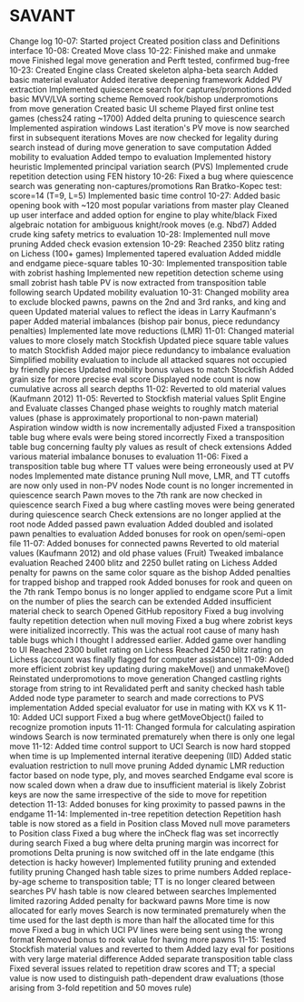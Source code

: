 # SAVANT

Change log
10-07:  Started project
        Created position class and Definitions interface
10-08:  Created Move class
10-22:  Finished make and unmake move
        Finished legal move generation and Perft tested, confirmed bug-free
10-23:  Created Engine class
        Created skeleton alpha-beta search
        Added basic material evaluator
        Added iterative deepening framework
        Added PV extraction
        Implemented quiescence search for captures/promotions
        Added basic MVV/LVA sorting scheme
        Removed rook/bishop underpromotions from move generation
        Created basic UI scheme
        Played first online test games (chess24 rating ~1700)
        Added delta pruning to quiescence search
        Implemented aspiration windows
        Last iteration's PV move is now searched first in subsequent iterations
        Moves are now checked for legality during search instead of during move generation to save computation
        Added mobility to evaluation
        Added tempo to evaluation
        Implemented history heuristic
        Implemented principal variation search (PVS)
        Implemented crude repetition detection using FEN history
10-26:  Fixed a bug where quiescence search was generating non-captures/promotions
        Ran Bratko-Kopec test: score=14 (T=9, L=5)
        Implemented basic time control
10-27:  Added basic opening book with ~120 most popular variations from master play
        Cleaned up user interface and added option for engine to play white/black
        Fixed algebraic notation for ambiguous knight/rook moves (e.g. Nbd7)
        Added crude king safety metrics to evaluation
10-28:  Implemented null move pruning
        Added check evasion extension
10-29:  Reached 2350 blitz rating on Lichess (100+ games)
    	  Implemented tapered evaluation
        Added middle and endgame piece-square tables
10-30:  Implemented transposition table with zobrist hashing
        Implemented new repetition detection scheme using small zobrist hash table
   		  PV is now extracted from transposition table following search
   		  Updated mobility evaluation
10-31:  Changed mobility area to exclude blocked pawns, pawns on the 2nd and 3rd ranks, 
   			and king and queen
   		  Updated material values to reflect the ideas in Larry Kaufmann's paper
 	      Added material imbalances (bishop pair bonus, piece redundancy penalties)
   		  Implemented late move reductions (LMR)
11-01:  Changed material values to more closely match Stockfish
 	      Updated piece square table values to match Stockfish
 	      Added major piece redundancy to imbalance evaluation
  		  Simplified mobility evaluation to include all attacked squares not occupied by friendly pieces
  		  Updated mobility bonus values to match Stockfish
  		  Added grain size for more precise eval score
  		  Displayed node count is now cumulative across all search depths
11-02:  Reverted to old material values (Kaufmann 2012)
11-05:  Reverted to Stockfish material values
  		  Split Engine and Evaluate classes
  		  Changed phase weights to roughly match material values (phase is approximately proportional to non-pawn material)
  		  Aspiration window width is now incrementally adjusted 
  		  Fixed a transposition table bug where evals were being stored incorrectly
  		  Fixed a transposition table bug concerning faulty ply values as result of check extensions
  		  Added various material imbalance bonuses to evaluation
11-06:  Fixed a transposition table bug where TT values were being erroneously used at PV nodes
  		  Implemented mate distance pruning
  	    Null move, LMR, and TT cutoffs are now only used in non-PV nodes
  		  Node count is no longer incremented in quiescence search
 	      Pawn moves to the 7th rank are now checked in quiescence search
  		  Fixed a bug where castling moves were being generated during quiescence search
  		  Check extensions are no longer applied at the root node
  		  Added passed pawn evaluation
  		  Added doubled and isolated pawn penalties to evaluation
  		  Added bonuses for rook on open/semi-open file
11-07:  Added bonuses for connected pawns
  		  Reverted to old material values (Kaufmann 2012) and old phase values (Fruit)
  		  Tweaked imbalance evaluation
  		  Reached 2400 blitz and 2250 bullet rating on Lichess
  		  Added penalty for pawns on the same color square as the bishop
  		  Added penalties for trapped bishop and trapped rook
  		  Added bonuses for rook and queen on the 7th rank
  		  Tempo bonus is no longer applied to endgame score
  		  Put a limit on the number of plies the search can be extended
  		  Added insufficient material check to search
  		  Opened GitHub repository
  	    Fixed a bug involving faulty repetition detection when null moving
  		  Fixed a bug where zobrist keys were initialized incorrectly. This was the actual root cause of many hash table bugs which I                thought I addressed earlier.
        Added game over handling to UI
        Reached 2300 bullet rating on Lichess
        Reached 2450 blitz rating on Lichess (account was finally flagged for computer assistance)
11-09:  Added more efficient zobrist key updating during makeMove() and unmakeMove()
        Reinstated underpromotions to move generation
        Changed castling rights storage from string to int
        Revalidated perft and sanity checked hash table
        Added node type parameter to search and made corrections to PVS implementation
        Added special evaluator for use in mating with KX vs K
11-10:  Added UCI support
        Fixed a bug where getMoveObject() failed to recognize promotion inputs
11-11:  Changed formula for calculating aspiration windows
        Search is now terminated prematurely when there is only one legal move
11-12:  Added time control support to UCI
        Search is now hard stopped when time is up
        Implemented internal iterative deepening (IID)
        Added static evaluation restriction to null move pruning
        Added dynamic LMR reduction factor based on node type, ply, and moves searched
        Endgame eval score is now scaled down when a draw due to insufficient material is likely
        Zobrist keys are now the same irrespective of the side to move for repetition detection
11-13:  Added bonuses for king proximity to passed pawns in the endgame
11-14:  Implemented in-tree repetition detection
        Repetition hash table is now stored as a field in Position class
        Moved null move parameters to Position class
        Fixed a bug where the inCheck flag was set incorrectly during search
        Fixed a bug where delta pruning margin was incorrect for promotions
        Delta pruning is now switched off in the late endgame (this detection is hacky however)
        Implemented futility pruning and extended futility pruning
        Changed hash table sizes to prime numbers
        Added replace-by-age scheme to transposition table; TT is no longer cleared between searches
        PV hash table is now cleared between searches
        Implemented limited razoring
        Added penalty for backward pawns
        More time is now allocated for early moves
        Search is now terminated prematurely when the time used for the last depth is more than half the allocated time for this move
        Fixed a bug in which UCI PV lines were being sent using the wrong format
        Removed bonus to rook value for having more pawns
11-15:  Tested Stockfish material values and reverted to them
        Added lazy eval for positions with very large material difference 
        Added separate transposition table class
        Fixed several issues related to repetition draw scores and TT; a special value is now used to distinguish path-dependent
           draw evaluations (those arising from 3-fold repetition and 50 moves rule)
